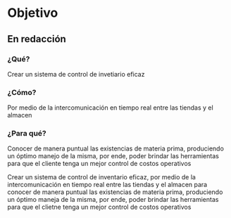 # Objetivo
## En redacción

### ¿Qué?
Crear un sistema de control de invetiario eficaz
### ¿Cómo?
Por medio de la intercomunicación en tiempo real entre las tiendas y el almacen
### ¿Para qué?
Conocer de manera puntual las existencias de materia prima, produciendo un óptimo manejo de la misma, por ende, poder brindar las herramientas para que el cliente tenga un mejor control de costos operativos 

Crear un sistema de control de inventario eficaz, por medio de la intercomunicación en tiempo real entre las tiendas y el almacen para conocer de manera puntual las existencias de materia prima, produciendo un óptimo maneja de la misma, por ende, poder brindar las herramientas para que el clietne tenga un mejor control de costos operativos
